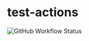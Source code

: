 # test-actions

![GitHub Workflow Status](https://img.shields.io/github/workflow/status/felipecosta09/test-actions/Linter?label=Linter&logo=GitHub%20Actions&logoColor=white)

